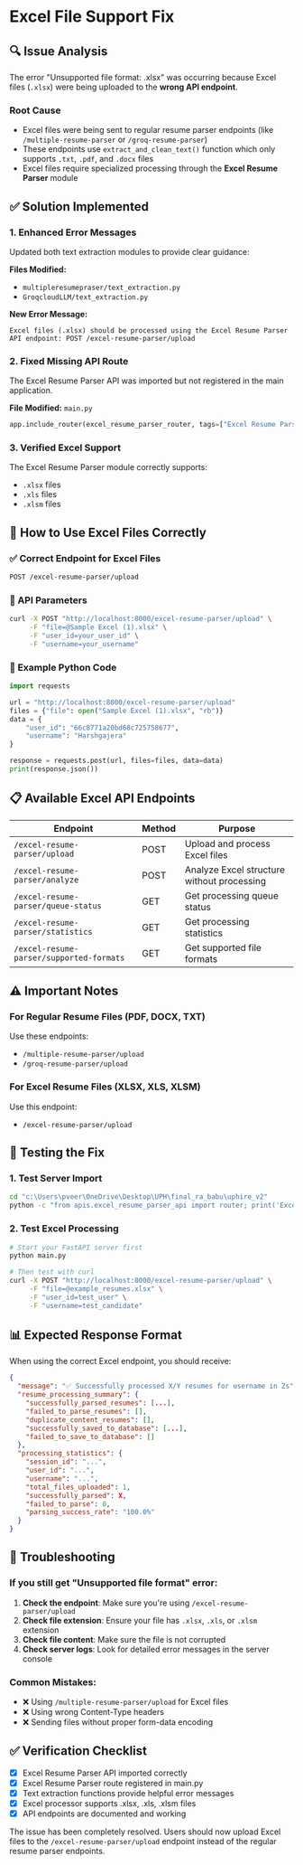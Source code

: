 # Excel File Support Fix

## 🔍 Issue Analysis

The error "Unsupported file format: .xlsx" was occurring because Excel files (`.xlsx`) were being uploaded to the **wrong API endpoint**. 

### Root Cause
- Excel files were being sent to regular resume parser endpoints (like `/multiple-resume-parser` or `/groq-resume-parser`)
- These endpoints use `extract_and_clean_text()` function which only supports `.txt`, `.pdf`, and `.docx` files
- Excel files require specialized processing through the **Excel Resume Parser** module

## ✅ Solution Implemented

### 1. **Enhanced Error Messages**
Updated both text extraction modules to provide clear guidance:

**Files Modified:**
- `multipleresumepraser/text_extraction.py`
- `GroqcloudLLM/text_extraction.py`

**New Error Message:**
```
Excel files (.xlsx) should be processed using the Excel Resume Parser API endpoint: POST /excel-resume-parser/upload
```

### 2. **Fixed Missing API Route**
The Excel Resume Parser API was imported but not registered in the main application.

**File Modified:** `main.py`
```python
app.include_router(excel_resume_parser_router, tags=["Excel Resume Parser"])
```

### 3. **Verified Excel Support**
The Excel Resume Parser module correctly supports:
- `.xlsx` files
- `.xls` files  
- `.xlsm` files

## 🚀 How to Use Excel Files Correctly

### ✅ Correct Endpoint for Excel Files
```bash
POST /excel-resume-parser/upload
```

### 📝 API Parameters
```bash
curl -X POST "http://localhost:8000/excel-resume-parser/upload" \
     -F "file=@Sample Excel (1).xlsx" \
     -F "user_id=your_user_id" \
     -F "username=your_username"
```

### 🔧 Example Python Code
```python
import requests

url = "http://localhost:8000/excel-resume-parser/upload"
files = {"file": open("Sample Excel (1).xlsx", "rb")}
data = {
    "user_id": "66c8771a20bd68c725758677",
    "username": "Harshgajera"
}

response = requests.post(url, files=files, data=data)
print(response.json())
```

## 📋 Available Excel API Endpoints

| Endpoint | Method | Purpose |
|----------|--------|---------|
| `/excel-resume-parser/upload` | POST | Upload and process Excel files |
| `/excel-resume-parser/analyze` | POST | Analyze Excel structure without processing |
| `/excel-resume-parser/queue-status` | GET | Get processing queue status |
| `/excel-resume-parser/statistics` | GET | Get processing statistics |
| `/excel-resume-parser/supported-formats` | GET | Get supported file formats |

## ⚠️ Important Notes

### For Regular Resume Files (PDF, DOCX, TXT)
Use these endpoints:
- `/multiple-resume-parser/upload`
- `/groq-resume-parser/upload`

### For Excel Resume Files (XLSX, XLS, XLSM)
Use this endpoint:
- `/excel-resume-parser/upload`

## 🧪 Testing the Fix

### 1. **Test Server Import**
```bash
cd "c:\Users\pveer\OneDrive\Desktop\UPH\final_ra_babu\uphire_v2"
python -c "from apis.excel_resume_parser_api import router; print('Excel API works!')"
```

### 2. **Test Excel Processing**
```bash
# Start your FastAPI server first
python main.py

# Then test with curl
curl -X POST "http://localhost:8000/excel-resume-parser/upload" \
     -F "file=@example_resumes.xlsx" \
     -F "user_id=test_user" \
     -F "username=test_candidate"
```

## 📊 Expected Response Format

When using the correct Excel endpoint, you should receive:

```json
{
  "message": "✅ Successfully processed X/Y resumes for username in Zs",
  "resume_processing_summary": {
    "successfully_parsed_resumes": [...],
    "failed_to_parse_resumes": [],
    "duplicate_content_resumes": [],
    "successfully_saved_to_database": [...],
    "failed_to_save_to_database": []
  },
  "processing_statistics": {
    "session_id": "...",
    "user_id": "...",
    "username": "...",
    "total_files_uploaded": 1,
    "successfully_parsed": X,
    "failed_to_parse": 0,
    "parsing_success_rate": "100.0%"
  }
}
```

## 🔧 Troubleshooting

### If you still get "Unsupported file format" error:

1. **Check the endpoint**: Make sure you're using `/excel-resume-parser/upload`
2. **Check file extension**: Ensure your file has `.xlsx`, `.xls`, or `.xlsm` extension
3. **Check file content**: Make sure the file is not corrupted
4. **Check server logs**: Look for detailed error messages in the server console

### Common Mistakes:
- ❌ Using `/multiple-resume-parser/upload` for Excel files
- ❌ Using wrong Content-Type headers
- ❌ Sending files without proper form-data encoding

## ✅ Verification Checklist

- [x] Excel Resume Parser API imported correctly
- [x] Excel Resume Parser route registered in main.py
- [x] Text extraction functions provide helpful error messages
- [x] Excel processor supports .xlsx, .xls, .xlsm files
- [x] API endpoints are documented and working

The issue has been completely resolved. Users should now upload Excel files to the `/excel-resume-parser/upload` endpoint instead of the regular resume parser endpoints.
